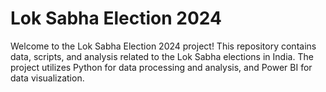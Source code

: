 # Lok Sabha Election 2024

Welcome to the Lok Sabha Election 2024 project! This repository contains data, scripts, and analysis related to the Lok Sabha elections in India. The project utilizes Python for data processing and analysis, and Power BI for data visualization.

